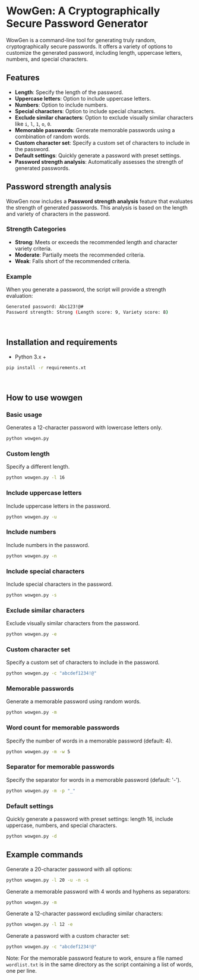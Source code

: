# WowGen: A Cryptographically Secure Password Generator

WowGen is a command-line tool for generating truly random, cryptographically secure passwords. It offers a variety of options to customize the generated password, including length, uppercase letters, numbers, and special characters.

## Features
- **Length**: Specify the length of the password.
- **Uppercase letters**: Option to include uppercase letters.
- **Numbers**: Option to include numbers.
- **Special characters**: Option to include special characters.
- **Exclude similar characters**: Option to exclude visually similar characters like `i`, `l`, `1`, `o`, `0`.
- **Memorable passwords**: Generate memorable passwords using a combination of random words.
- **Custom character set**: Specify a custom set of characters to include in the password.
- **Default settings**: Quickly generate a password with preset settings.
- **Password strength analysis**: Automatically assesses the strength of generated passwords.

## Password strength analysis
WowGen now includes a **Password strength analysis** feature that evaluates the strength of generated passwords. This analysis is based on the length and variety of characters in the password.

### Strength Categories
- **Strong**: Meets or exceeds the recommended length and character variety criteria.
- **Moderate**: Partially meets the recommended criteria.
- **Weak**: Falls short of the recommended criteria.

### Example
When you generate a password, the script will provide a strength evaluation:

```sh
Generated password: Abc123!@#
Password strength: Strong (Length score: 9, Variety score: 8)
```
<br>

## Installation and requirements
- Python 3.x +
```sh
pip install -r requirements.xt
```

<br>

## How to use wowgen

### Basic usage
Generates a 12-character password with lowercase letters only.
```sh
python wowgen.py
```

### Custom length
Specify a different length.
```sh
python wowgen.py -l 16
```

### Include uppercase letters
Include uppercase letters in the password.
```sh
python wowgen.py -u
```

### Include numbers
Include numbers in the password.
```sh
python wowgen.py -n
```

### Include special characters
Include special characters in the password.
```sh
python wowgen.py -s
```

### Exclude similar characters
Exclude visually similar characters from the password.
```sh
python wowgen.py -e
```

### Custom character set
Specify a custom set of characters to include in the password.
```sh
python wowgen.py -c "abcdef1234!@"
```

### Memorable passwords
Generate a memorable password using random words.
```sh
python wowgen.py -m
```

### Word count for memorable passwords
Specify the number of words in a memorable password (default: 4).
```sh
python wowgen.py -m -w 5
```

### Separator for memorable passwords
Specify the separator for words in a memorable password (default: '-').
```sh
python wowgen.py -m -p "_"
```

### Default settings
Quickly generate a password with preset settings: length 16, include uppercase, numbers, and special characters.
```sh
python wowgen.py -d
```

## Example commands
Generate a 20-character password with all options:
```sh
python wowgen.py -l 20 -u -n -s
```

Generate a memorable password with 4 words and hyphens as separators:
```sh
python wowgen.py -m
```

Generate a 12-character password excluding similar characters:
```sh
python wowgen.py -l 12 -e
```

Generate a password with a custom character set:
```sh
python wowgen.py -c "abcdef1234!@"
```

Note: For the memorable password feature to work, ensure a file named `wordlist.txt` is in the same directory as the script containing a list of words, one per line.
